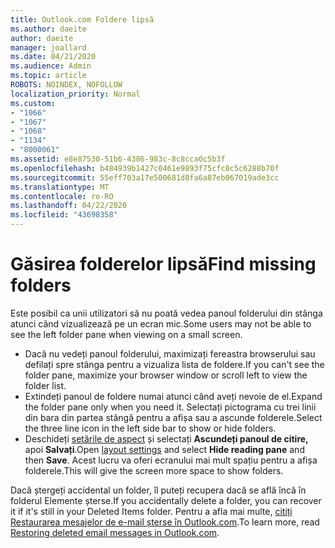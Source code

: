 ```yaml
---
title: Outlook.com Foldere lipsă
ms.author: daeite
author: daeite
manager: joallard
ms.date: 04/21/2020
ms.audience: Admin
ms.topic: article
ROBOTS: NOINDEX, NOFOLLOW
localization_priority: Normal
ms.custom:
- "1066"
- "1067"
- "1068"
- "1134"
- "8000061"
ms.assetid: e8e87530-51b6-4386-983c-8c8cca0c5b3f
ms.openlocfilehash: b484939b1427c0461e9893f75cfc8c5c6288b70f
ms.sourcegitcommit: 55eff703a17e500681d8fa6a87eb067019ade3cc
ms.translationtype: MT
ms.contentlocale: ro-RO
ms.lasthandoff: 04/22/2020
ms.locfileid: "43698358"
---
```

# <a name="find-missing-folders"></a><span data-ttu-id="47546-102">Găsirea folderelor lipsă</span><span class="sxs-lookup"><span data-stu-id="47546-102">Find missing folders</span></span>

<span data-ttu-id="47546-103">Este posibil ca unii utilizatori să nu poată vedea panoul folderului din stânga atunci când vizualizează pe un ecran mic.</span><span class="sxs-lookup"><span data-stu-id="47546-103">Some users may not be able to see the left folder pane when viewing on a small screen.</span></span>

- <span data-ttu-id="47546-104">Dacă nu vedeți panoul folderului, maximizați fereastra browserului sau defilați spre stânga pentru a vizualiza lista de foldere.</span><span class="sxs-lookup"><span data-stu-id="47546-104">If you can't see the folder pane, maximize your browser window or scroll left to view the folder list.</span></span>
- <span data-ttu-id="47546-105">Extindeți panoul de foldere numai atunci când aveți nevoie de el.</span><span class="sxs-lookup"><span data-stu-id="47546-105">Expand the folder pane only when you need it.</span></span> <span data-ttu-id="47546-106">Selectați pictograma cu trei linii din bara din partea stângă pentru a afișa sau a ascunde folderele.</span><span class="sxs-lookup"><span data-stu-id="47546-106">Select the three line icon in the left side bar to show or hide folders.</span></span>
- <span data-ttu-id="47546-107">Deschideți [setările de aspect](https://outlook.live.com/mail/options/mail/layout) și selectați **Ascundeți panoul de citire,** apoi **Salvați**.</span><span class="sxs-lookup"><span data-stu-id="47546-107">Open [layout settings](https://outlook.live.com/mail/options/mail/layout) and select **Hide reading pane** and then **Save**.</span></span> <span data-ttu-id="47546-108">Acest lucru va oferi ecranului mai mult spațiu pentru a afișa folderele.</span><span class="sxs-lookup"><span data-stu-id="47546-108">This will give the screen more space to show folders.</span></span>

<span data-ttu-id="47546-109">Dacă ștergeți accidental un folder, îl puteți recupera dacă se află încă în folderul Elemente șterse.</span><span class="sxs-lookup"><span data-stu-id="47546-109">If you accidentally delete a folder, you can recover it if it's still in your Deleted Items folder.</span></span> <span data-ttu-id="47546-110">Pentru a afla mai multe, [citiți Restaurarea mesajelor de e-mail șterse în Outlook.com](https://support.office.com/article/cf06ab1b-ae0b-418c-a4d9-4e895f83ed50).</span><span class="sxs-lookup"><span data-stu-id="47546-110">To learn more, read [Restoring deleted email messages in Outlook.com](https://support.office.com/article/cf06ab1b-ae0b-418c-a4d9-4e895f83ed50).</span></span>
